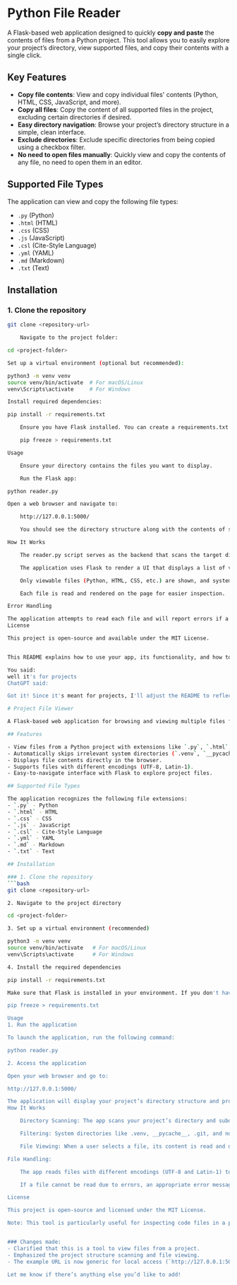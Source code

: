 # Python File Reader

A Flask-based web application designed to quickly **copy and paste** the contents of files from a Python project. This tool allows you to easily explore your project’s directory, view supported files, and copy their contents with a single click.

## Key Features

- **Copy file contents**: View and copy individual files' contents (Python, HTML, CSS, JavaScript, and more).
- **Copy all files**: Copy the content of all supported files in the project, excluding certain directories if desired.
- **Easy directory navigation**: Browse your project’s directory structure in a simple, clean interface.
- **Exclude directories**: Exclude specific directories from being copied using a checkbox filter.
- **No need to open files manually**: Quickly view and copy the contents of any file, no need to open them in an editor.

## Supported File Types

The application can view and copy the following file types:

- `.py` (Python)
- `.html` (HTML)
- `.css` (CSS)
- `.js` (JavaScript)
- `.csl` (Cite-Style Language)
- `.yml` (YAML)
- `.md` (Markdown)
- `.txt` (Text)

## Installation

### 1. Clone the repository
```bash
git clone <repository-url>

    Navigate to the project folder:

cd <project-folder>

Set up a virtual environment (optional but recommended):

python3 -m venv venv
source venv/bin/activate  # For macOS/Linux
venv\Scripts\activate     # For Windows

Install required dependencies:

pip install -r requirements.txt

    Ensure you have Flask installed. You can create a requirements.txt file with:

    pip freeze > requirements.txt

Usage

    Ensure your directory contains the files you want to display.

    Run the Flask app:

python reader.py

Open a web browser and navigate to:

    http://127.0.0.1:5000/

    You should see the directory structure along with the contents of supported files.

How It Works

    The reader.py script serves as the backend that scans the target directory for files with supported extensions.

    The application uses Flask to render a UI that displays a list of viewable files, along with their contents.

    Only viewable files (Python, HTML, CSS, etc.) are shown, and system files are ignored.

    Each file is read and rendered on the page for easier inspection.

Error Handling

The application attempts to read each file and will report errors if a file cannot be read. Errors such as unsupported encodings or other file issues will be logged and shown in the file content area.
License

This project is open-source and available under the MIT License.


This README explains how to use your app, its functionality, and how to set it up. You can customize it further based on your exact setup, especially if you add additional dependencies or features later!

You said:
well it's for projects
ChatGPT said:

Got it! Since it's meant for projects, I'll adjust the README to reflect that it's for managing multiple files from Python projects, including handling project directories and content viewing. Here’s an updated version:

# Project File Viewer

A Flask-based web application for browsing and viewing multiple files from Python projects. This tool allows you to navigate through the directories of a project, view the contents of supported files (such as Python, HTML, CSS, etc.), and gain insights into the structure of your project.

## Features

- View files from a Python project with extensions like `.py`, `.html`, `.css`, `.js`, `.yml`, `.md`, `.txt`, and more.
- Automatically skips irrelevant system directories (`.venv`, `__pycache__`, `.git`, `node_modules`).
- Displays file contents directly in the browser.
- Supports files with different encodings (UTF-8, Latin-1).
- Easy-to-navigate interface with Flask to explore project files.

## Supported File Types

The application recognizes the following file extensions:
- `.py` - Python
- `.html` - HTML
- `.css` - CSS
- `.js` - JavaScript
- `.csl` - Cite-Style Language
- `.yml` - YAML
- `.md` - Markdown
- `.txt` - Text

## Installation

### 1. Clone the repository
```bash
git clone <repository-url>

2. Navigate to the project directory

cd <project-folder>

3. Set up a virtual environment (recommended)

python3 -m venv venv
source venv/bin/activate   # For macOS/Linux
venv\Scripts\activate      # For Windows

4. Install the required dependencies

pip install -r requirements.txt

Make sure that Flask is installed in your environment. If you don't have a requirements.txt, you can generate one:

pip freeze > requirements.txt

Usage
1. Run the application

To launch the application, run the following command:

python reader.py

2. Access the application

Open your web browser and go to:

http://127.0.0.1:5000/

The application will display your project’s directory structure and provide you the option to view the content of supported files.
How It Works

    Directory Scanning: The app scans your project’s directory and subdirectories, looking for files with specific extensions.

    Filtering: System directories like .venv, __pycache__, .git, and node_modules are excluded from being displayed.

    File Viewing: When a user selects a file, its content is read and displayed directly in the browser. For large projects with many files, this is a helpful way to quickly review project contents without manually opening each file.

File Handling:

    The app reads files with different encodings (UTF-8 and Latin-1) to handle any text file gracefully.

    If a file cannot be read due to errors, an appropriate error message is displayed, and the issue is logged.

License

This project is open-source and licensed under the MIT License.

Note: This tool is particularly useful for inspecting code files in a project, especially when you have a large number of files spread across multiple directories.


### Changes made:
- Clarified that this is a tool to view files from a project.
- Emphasized the project structure scanning and file viewing.
- The example URL is now generic for local access (`http://127.0.0.1:5000/`).

Let me know if there’s anything else you’d like to add!
